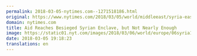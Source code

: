 ```yaml
---
permalink: 2018-03-05-nytimes.com--1271518186.html
original: https://www.nytimes.com/2018/03/05/world/middleeast/syria-eastern-ghouta-aid.html?partner=rss&amp;emc=rss
domain: nytimes.com
title: Aid Reaches Besieged Syrian Enclave, but Not Nearly Enough
image: https://static01.nyt.com/images/2018/03/06/world/europe/06syria1/06syria1-mediumThreeByTwo440.jpg
date: 2018-03-05 19:18:23
translations: en
---
```


